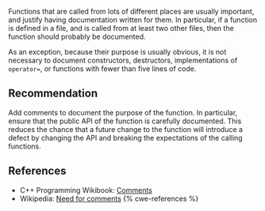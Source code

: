Functions that are called from lots of different places are usually important, and justify having documentation written for them. In particular, if a function is defined in a file, and is called from at least two other files, then the function should probably be documented.

As an exception, because their purpose is usually obvious, it is not necessary to document constructors, destructors, implementations of `operator=`, or functions with fewer than five lines of code.


## Recommendation
Add comments to document the purpose of the function. In particular, ensure that the public API of the function is carefully documented. This reduces the chance that a future change to the function will introduce a defect by changing the API and breaking the expectations of the calling functions.


## References
* C++ Programming Wikibook: [Comments](http://en.wikibooks.org/wiki/C%2B%2B_Programming/Programming_Languages/C%2B%2B/Code/Style_Conventions#Comments)
* Wikipedia: [Need for comments](http://en.wikipedia.org/wiki/Comment_%28computer_programming%29#Need_for_comments)
{% cwe-references %}

